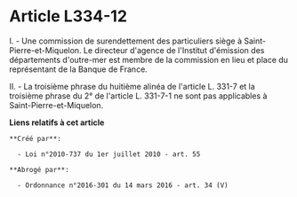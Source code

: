 # Article L334-12

I. - Une commission de surendettement des particuliers siège à Saint-Pierre-et-Miquelon. Le directeur d'agence de l'Institut
d'émission des départements d'outre-mer est membre de la commission en lieu et place du représentant de la Banque de France.

II. - La troisième phrase du huitième alinéa de l'article L. 331-7 et la troisième phrase du 2° de l'article L. 331-7-1 ne
sont pas applicables à Saint-Pierre-et-Miquelon.

**Liens relatifs à cet article**

	**Créé par**:

	  - Loi n°2010-737 du 1er juillet 2010 - art. 55

	**Abrogé par**:

	  - Ordonnance n°2016-301 du 14 mars 2016 - art. 34 (V)
